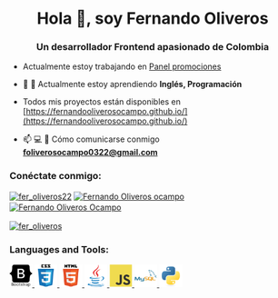 <h1 align="center">Hola 👋, soy Fernando Oliveros</h1><h3 align="center">Un desarrollador Frontend apasionado de Colombia</h3>


- Actualmente estoy trabajando en [Panel promociones](https://github.com/FernandoOliverosOcampo/Promociones)

- 🌱 🔭 Actualmente estoy aprendiendo **Inglés, Programación**

- Todos mis proyectos están disponibles en [https://fernandooliverosocampo.github.io/](https://fernandooliverosocampo.github.io/)

- 📫 💻 👨 Cómo comunicarse conmigo **foliverosocampo0322@gmail.com**

<h3 align="left">Conéctate conmigo:</h3>
<p align="left">
<a href="https://twitter.com/fer_oliveros22" target="blank"><img align="center" src="https://raw.githubusercontent.com/rahuldkjain/github-profile-readme-generator/master/src/images/icons/Social/twitter.svg" alt="fer_oliveros22" height="30" width="40" /></a>
<a href="https://linkedin.com/in/fernando Oliveros Ocampo" target="blank"><img align="center" src="https://raw.githubusercontent.com/rahuldkjain/github-profile-readme-generator/master/src/images/icons/Social/linked-in-alt.svg" alt="Fernando Oliveros ocampo" height="30" width="40" /></a><a href="https://fb.com/fernando oliveros ocampo" target="blank"><img align="center" src="https://raw.githubusercontent.com/rahuldkjain/github-profile-readme-generator/master/src/images/icons/Social/facebook.svg" alt="Fernando Oliveros Ocampo" height="30" width="40" /></a>

<a href="https://instagram.com/fer_oliveros" target="blank"><img align="center" src="https://raw.githubusercontent.com/rahuldkjain/github-profile-readme-generator/master/src/images/icons/Social/instagram.svg" alt="fer_oliveros" height="30" width="40" /></a>

</p><h3 align="left">Languages and Tools:</h3><p align="left">


<a href="https://getbootstrap.com" target="_blank" rel="noreferrer"> <img src="https://raw.githubusercontent.com/devicons/devicon/master/icons/bootstrap/bootstrap-plain-wordmark.svg" alt="bootstrap" width="40" height="40"/> </a> <a href="https://www.w3schools.com/css/" target="_blank" rel="noreferrer"> <img src="https://raw.githubusercontent.com/devicons/devicon/master/icons/css3/css3-original-wordmark.svg" alt="css3" width="40" height="40"/> </a> <a href="https://www.w3.org/html/" target="_blank" rel="noreferrer"> <img src="https://raw.githubusercontent.com/devicons/devicon/master/icons/html5/html5-original-wordmark.svg" alt="html5" width="40" height="40"/> </a> <a href="https://www.java.com" target="_blank" rel="noreferrer"> <img src="https://raw.githubusercontent.com/devicons/devicon/master/icons/java/java-original.svg" alt="java" width="40" height="40"/> </a> <a href="https://developer.mozilla.org/en-US/docs/Web/JavaScript" target="_blank" rel="noreferrer"> <img src="https://raw.githubusercontent.com/devicons/devicon/master/icons/javascript/javascript-original.svg" alt="javascript" width="40" height="40"/> </a> <a href="https://www.mysql.com/" target="_blank" rel="noreferrer"> <img src="https://raw.githubusercontent.com/devicons/devicon/master/icons/mysql/mysql-original-wordmark.svg" alt="mysql" width="40" height="40"/> </a>  <a href="https://www.python.org" target="_blank" rel="noreferrer"> <img src="https://raw.githubusercontent.com/devicons/devicon/master/icons/python/python-original.svg" alt="python" width="40" height="40"/> </a> </p>

